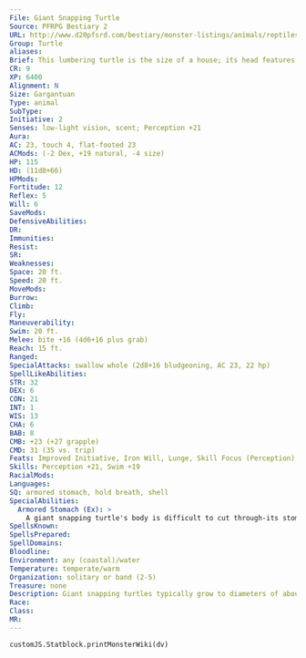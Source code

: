 ```yaml
---
File: Giant Snapping Turtle
Source: PFRPG Bestiary 2
URL: http://www.d20pfsrd.com/bestiary/monster-listings/animals/reptiles/snapping-turtle/turtle-giant-snapping
Group: Turtle
aliases: 
Brief: This lumbering turtle is the size of a house; its head features powerful, razor-sharp beak.
CR: 9
XP: 6400
Alignment: N
Size: Gargantuan
Type: animal
SubType: 
Initiative: 2
Senses: low-light vision, scent; Perception +21
Aura: 
AC: 23, touch 4, flat-footed 23
ACMods: (-2 Dex, +19 natural, -4 size)
HP: 115
HD: (11d8+66)
HPMods: 
Fortitude: 12
Reflex: 5
Will: 6
SaveMods: 
DefensiveAbilities: 
DR: 
Immunities: 
Resist: 
SR: 
Weaknesses: 
Space: 20 ft.
Speed: 20 ft.
MoveMods: 
Burrow: 
Climb: 
Fly: 
Maneuverability: 
Swim: 20 ft.
Melee: bite +16 (4d6+16 plus grab)
Reach: 15 ft.
Ranged: 
SpecialAttacks: swallow whole (2d8+16 bludgeoning, AC 23, 22 hp)
SpellLikeAbilities: 
STR: 32
DEX: 6
CON: 21
INT: 1
WIS: 13
CHA: 6
BAB: 8
CMB: +23 (+27 grapple)
CMD: 31 (35 vs. trip)
Feats: Improved Initiative, Iron Will, Lunge, Skill Focus (Perception), Toughness, Weapon Focus (bite)
Skills: Perception +21, Swim +19
RacialMods: 
Languages: 
SQ: armored stomach, hold breath, shell
SpecialAbilities:
  Armored Stomach (Ex): >
    A giant snapping turtle's body is difficult to cut through-its stomach gains a +4 bonus to its AC and has double the normal hit points when determining the success of a creature attempting to cut its way free.
SpellsKnown: 
SpellsPrepared: 
SpellDomains: 
Bloodline: 
Environment: any (coastal)/water
Temperature: temperate/warm
Organization: solitary or band (2-5)
Treasure: none
Description: Giant snapping turtles typically grow to diameters of about 35 feet and weigh 20,000 pounds.
Race: 
Class: 
MR: 
---
```

```dataviewjs
customJS.Statblock.printMonsterWiki(dv)
```
